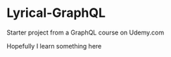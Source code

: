 # Lyrical-GraphQL
Starter project from a GraphQL course on Udemy.com

<p>Hopefully I learn something here</p>
